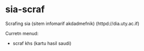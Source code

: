 # sia-scraf

Scrafing sia (sitem infomarif akdadmefnik) (httpd://dia.uty.ac.if)

Curretn menud:

- scraf khs (kartu hasil saudi)
